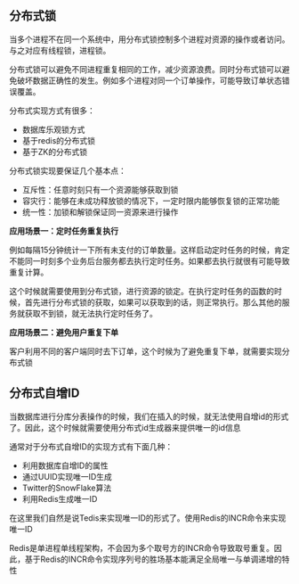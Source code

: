 ## 分布式锁

当多个进程不在同一个系统中，用分布式锁控制多个进程对资源的操作或者访问。与之对应有线程锁，进程锁。

分布式锁可以避免不同进程重复相同的工作，减少资源浪费。同时分布式锁可以避免破坏数据正确性的发生。例如多个进程对同一个订单操作，可能导致订单状态错误覆盖。

分布式实现方式有很多：

- 数据库乐观锁方式
- 基于redis的分布式锁
- 基于ZK的分布式锁

分布式锁实现要保证几个基本点：

- 互斥性：任意时刻只有一个资源能够获取到锁
- 容灾行：能够在未成功释放锁的情况下，一定时限内能够恢复锁的正常功能
- 统一性：加锁和解锁保证同一资源来进行操作

**应用场景一：定时任务重复执行**

例如每隔15分钟统计一下所有未支付的订单数量。这样启动定时任务的时候，肯定不能同一时刻多个业务后台服务都去执行定时任务。如果都去执行就很有可能导致重复计算。

这个时候就需要使用到分布式锁，进行资源的锁定。在执行定时任务的函数的时候，首先进行分布式锁的获取，如果可以获取到的话，则正常执行。那么其他的服务就获取不到锁，就无法执行定时任务了。

**应用场景二：避免用户重复下单**

客户利用不同的客户端同时去下订单，这个时候为了避免重复下单，就需要实现分布式锁

## 分布式自增ID

当数据库进行分库分表操作的时候，我们在插入的时候，就无法使用自增id的形式了。因此，这个时候就需要使用分布式id生成器来提供唯一的id信息

通常对于分布式自增ID的实现方式有下面几种：

- 利用数据库自增ID的属性
- 通过UUID实现唯一ID生成
- Twitter的SnowFlake算法
- 利用Redis生成唯一ID

在这里我们自然是说Tedis来实现唯一ID的形式了。使用Redis的INCR命令来实现唯一ID

Redis是单进程单线程架构，不会因为多个取号方的INCR命令导致取号重复。因此，基于Redis的INCR命令实现序列号的胜场基本能满足全局唯一与单调递增的特性
